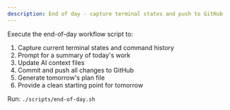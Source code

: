 ```yaml
---
description: End of day - capture terminal states and push to GitHub
---
```


Execute the end-of-day workflow script to:
1. Capture current terminal states and command history
2. Prompt for a summary of today's work
3. Update AI context files
4. Commit and push all changes to GitHub
5. Generate tomorrow's plan file
6. Provide a clean starting point for tomorrow

Run: `./scripts/end-of-day.sh`
